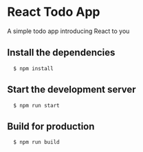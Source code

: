 # React Todo App
A simple todo app introducing React to you

## Install the dependencies
      $ npm install
      

## Start the development server
      $ npm run start
      

## Build for production
      $ npm run build
